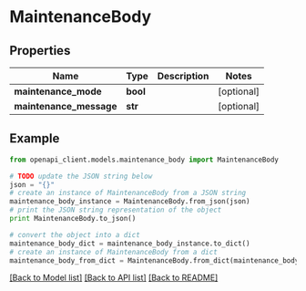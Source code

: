 # MaintenanceBody


## Properties
Name | Type | Description | Notes
------------ | ------------- | ------------- | -------------
**maintenance_mode** | **bool** |  | [optional] 
**maintenance_message** | **str** |  | [optional] 

## Example

```python
from openapi_client.models.maintenance_body import MaintenanceBody

# TODO update the JSON string below
json = "{}"
# create an instance of MaintenanceBody from a JSON string
maintenance_body_instance = MaintenanceBody.from_json(json)
# print the JSON string representation of the object
print MaintenanceBody.to_json()

# convert the object into a dict
maintenance_body_dict = maintenance_body_instance.to_dict()
# create an instance of MaintenanceBody from a dict
maintenance_body_from_dict = MaintenanceBody.from_dict(maintenance_body_dict)
```
[[Back to Model list]](../README.md#documentation-for-models) [[Back to API list]](../README.md#documentation-for-api-endpoints) [[Back to README]](../README.md)


